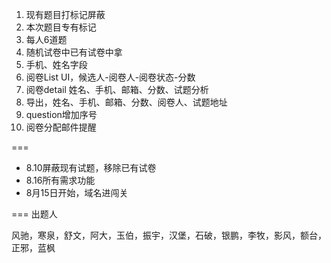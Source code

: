 1. 现有题目打标记屏蔽
2. 本次题目专有标记
3. 每人6道题
4. 随机试卷中已有试卷中拿
5. 手机、姓名字段
6. 阅卷List UI，候选人-阅卷人-阅卷状态-分数
7. 阅卷detail 姓名、手机、邮箱、分数、试题分析
8. 导出，姓名、手机、邮箱、分数、阅卷人、试题地址
9. question增加序号
10. 阅卷分配邮件提醒

===

* 8.10屏蔽现有试题，移除已有试卷
* 8.16所有需求功能
* 8月15日开始，域名进闯关


===
出题人

风驰，寒泉，舒文，阿大，玉伯，振宇，汉堡，石破，银鹏，李牧，影风，额台，正邪，蓝枫 